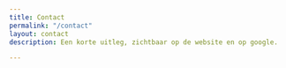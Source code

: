 ```yaml
---
title: Contact
permalink: "/contact"
layout: contact
description: Een korte uitleg, zichtbaar op de website en op google.

---
```

